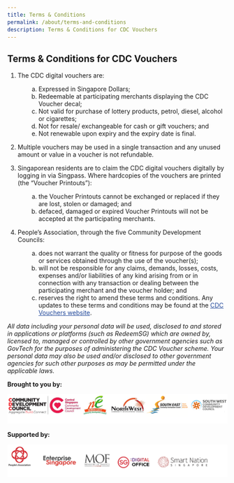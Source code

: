 ```yaml
---
title: Terms & Conditions
permalink: /about/terms-and-conditions
description: Terms & Conditions for CDC Vouchers
---
```

## Terms & Conditions for CDC Vouchers
1. The CDC digital vouchers are:
    <ol>
    <li style="list-style-type: none;">
    <ol style="list-style-type: lower-alpha;">
    <li>Expressed in Singapore Dollars;</li>
    <li>Redeemable at participating merchants displaying the CDC Voucher decal;</li>
    <li>Not valid for purchase of lottery products, petrol, diesel, alcohol or cigarettes;</li>
    <li>Not for resale/ exchangeable for cash or gift vouchers; and</li>
    <li>Not renewable upon expiry and the expiry date is final.</li>
			</ol>
			</li>
			</ol>

2. Multiple vouchers may be used in a single transaction and any unused amount or value in a voucher is not refundable.

3. Singaporean residents are to claim the CDC digital vouchers digitally by logging in via Singpass. Where hardcopies of the vouchers are printed (the &ldquo;Voucher Printouts&rdquo;):
    <ol>
    <li style="list-style-type: none;">
    <ol style="list-style-type: lower-alpha;">
    <li>the Voucher Printouts cannot be exchanged or replaced if they are lost, stolen or damaged; and       </li>
    <li>defaced, damaged or expired Voucher Printouts will not be accepted at the participating merchants.</li>
				</ol>
				</li>
				</ol>
4. People&rsquo;s Association, through the five Community Development Councils:
    <ol>
    <li style="list-style-type: none;">
    <ol style="list-style-type: lower-alpha;">
    <li>does not warrant the quality or fitness for purpose of the goods or services obtained through the use of the voucher(s);</li>
    <li>will not be responsible for any claims, demands, losses, costs, expenses and/or liabilities of any kind arising from or in connection with any transaction or dealing between the participating merchant and the voucher holder; and</li>
    <li>reserves the right to amend these terms and conditions. Any updates to these terms and conditions may be found at the <a href ="https://www.cdc.gov.sg/cdcvouchers" style="color:#22499B">CDC Vouchers website</a>.
			</li>
				</ol>
				</li>
				</ol>

*All data including your personal data will be used, disclosed to and stored in applications or platforms (such as RedeemSG) which are owned by, licensed to, managed or controlled by other government agencies such as GovTech for the purposes of administering the CDC Voucher scheme. Your personal data may also be used and/or disclosed to other government agencies for such other purposes as may be permitted under the applicable laws.*



**Brought to you by:**

![Brought to you by](/images/brought-by.png)

**Supported by:**

![Supported by](/images/supported-by.png)